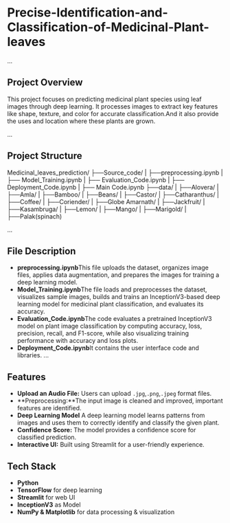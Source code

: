 # Precise-Identification-and-Classification-of-Medicinal-Plant-leaves
...
## Project Overview

This project focuses on predicting medicinal plant species using leaf images through deep learning. It processes images to extract key features like shape, texture, and color for accurate classification.And it also provide the uses and location where these plants are grown.


...
## Project Structure

Medicinal_leaves_prediction/
├──Source_code/
|   ├──preprocessing.ipynb 
|   ├── Model_Training.ipynb
|   ├── Evaluation_Code.ipynb
|   ├── Deployment_Code.ipynb
|   ├── Main Code.ipynb
├──data/
|   ├──Alovera/
|   ├──Amla/
|   ├──Bamboo/
|   ├──Beans/
|   ├──Castor/
|   ├──Catharanthus/
|   ├──Coffee/
|   ├──Coriender/
|   ├──Globe Amarnath/
|   ├──Jackfruit/
|   ├──Kasambruga/
|   ├──Lemon/
|   ├──Mango/
|   ├──Marigold/
|   ├──Palak(spinach)

...     



## File Description
- **preprocessing.ipynb**This file uploads the dataset, organizes image files, applies data augmentation, and prepares the images for training a deep learning model.
-  **Model_Training.ipynb**The file loads and preprocesses the dataset, visualizes sample images, builds and trains an InceptionV3-based deep learning model for medicinal plant classification, and evaluates its accuracy.
-   **Evaluation_Code.ipynb**The code evaluates a pretrained InceptionV3 model on plant image classification by computing accuracy, loss, precision, recall, and F1-score, while also visualizing training performance with accuracy and loss plots.
-   **Deployment_Code.ipynb**It contains the user interface code and libraries.
...
## Features
- **Upload an Audio File:** Users can upload `.jpg`,`.png`,`.jpeg` format files.
- **Preprocessing:**The input image is cleaned and improved, important features are identified.
- **Deep Learning Model** A deep learning model learns patterns from images and uses them to correctly identify and classify the given plant.
- **Confidence Score:** The model provides a confidence score for classified prediction.
- **Interactive UI:** Built using Streamlit for a user-friendly experience.

## Tech Stack 
- **Python** 
- **TensorFlow** for deep learning
- **Streamlit** for web UI
- **InceptionV3** as Model
- **NumPy & Matplotlib** for data processing & visualization



